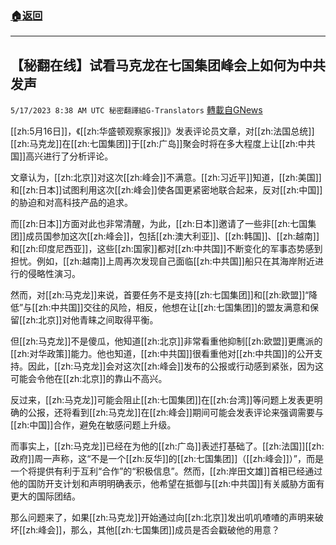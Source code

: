 ###  [:house:返回](README.md)
---


## 【秘翻在线】试看马克龙在七国集团峰会上如何为中共发声
`5/17/2023 8:38 AM UTC 秘密翻譯組G-Translators` [轉載自GNews](https://gnews.org/articles/1307456)

[[zh:5月16日]]，《[[zh:华盛顿观察家报]]》发表评论员文章，对[[zh:法国总统]][[zh:马克龙]]在[[zh:七国集团]]于[[zh:广岛]]聚会时将在多大程度上让[[zh:中共国]]高兴进行了分析评论。

文章认为，[[zh:北京]]对这次[[zh:峰会]]不满意。[[zh:习近平]]知道，[[zh:美国]]和[[zh:日本]]试图利用这次[[zh:峰会]]使各国更紧密地联合起来，反对[[zh:中国]]的胁迫和对高科技产品的追求。

而[[zh:日本]]方面对此也非常清醒，为此，[[zh:日本]]邀请了一些非[[zh:七国集团]]成员国参加这次[[zh:峰会]]，包括[[zh:澳大利亚]]、[[zh:韩国]]、[[zh:越南]]和[[zh:印度尼西亚]]，这些[[zh:国家]]都对[[zh:中共国]]不断变化的军事态势感到担忧。例如，[[zh:越南]]上周再次发现自己面临[[zh:中共国]]船只在其海岸附近进行的侵略性演习。

然而，对[[zh:马克龙]]来说，首要任务不是支持[[zh:七国集团]]和[[zh:欧盟]]“降低”与[[zh:中共国]]交往的风险，相反，他想在让[[zh:七国集团]]的盟友满意和保留[[zh:北京]]对他青睐之间取得平衡。

但[[zh:马克龙]]不是傻瓜，他知道[[zh:北京]]非常看重他抑制[[zh:欧盟]]更鹰派的[[zh:对华政策]]能力。他也知道，[[zh:中共国]]很看重他对[[zh:中共国]]的公开支持。因此，[[zh:马克龙]]会对这次[[zh:峰会]]发布的公报或行动感到紧张，因为这可能会令他在[[zh:北京]]的靠山不高兴。

反过来，[[zh:马克龙]]可能会阻止[[zh:七国集团]]在[[zh:台湾]]等问题上发表更明确的公报，还将看到[[zh:马克龙]]在[[zh:峰会]]期间可能会发表评论来强调需要与[[zh:中国]]合作，避免在敏感问题上升级。

而事实上，[[zh:马克龙]]已经在为他的[[zh:广岛]]表述打基础了。[[zh:法国]][[zh:政府]]周一声称，这“不是一个[[zh:反华]]的[[zh:七国集团]]（[[zh:峰会]]）”，而是一个将提供有利于互利“合作”的“积极信息”。然而，[[zh:岸田文雄]]首相已经通过他的国防开支计划和声明明确表示，他希望在抵御与[[zh:中共国]]有关威胁方面有更大的国际团结。

那么问题来了，如果[[zh:马克龙]]开始通过向[[zh:北京]]发出叽叽喳喳的声明来破坏[[zh:峰会]]，那么，其他[[zh:七国集团]]成员是否会戳破他的用意？
